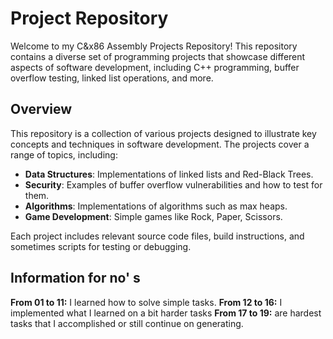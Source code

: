 # Project Repository

Welcome to my C&x86 Assembly Projects Repository! This repository contains a diverse set of programming projects that showcase different aspects of software development, including C++ programming, buffer overflow testing, linked list operations, and more.

## Overview

This repository is a collection of various projects designed to illustrate key concepts and techniques in software development. The projects cover a range of topics, including:

- **Data Structures**: Implementations of linked lists and Red-Black Trees.
- **Security**: Examples of buffer overflow vulnerabilities and how to test for them.
- **Algorithms**: Implementations of algorithms such as max heaps.
- **Game Development**: Simple games like Rock, Paper, Scissors.

Each project includes relevant source code files, build instructions, and sometimes scripts for testing or debugging.

## Information for no' s

**From 01 to 11:** I learned how to solve simple tasks.
**From 12 to 16:** I implemented what I learned on a bit harder tasks
**From 17 to 19:** are hardest tasks that I accomplished or still continue on generating.